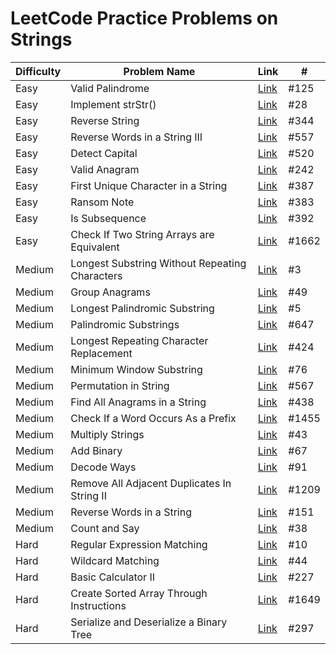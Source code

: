 # LeetCode Practice Problems on Strings
| Difficulty | Problem Name                                   | Link                                                                                 | #     |
| ---------- | ---------------------------------------------- | ------------------------------------------------------------------------------------ | ----- |
| Easy       | Valid Palindrome                               | [Link](https://leetcode.com/problems/valid-palindrome)                               | #125  |
| Easy       | Implement strStr()                             | [Link](https://leetcode.com/problems/implement-strstr)                               | #28   |
| Easy       | Reverse String                                 | [Link](https://leetcode.com/problems/reverse-string)                                 | #344  |
| Easy       | Reverse Words in a String III                  | [Link](https://leetcode.com/problems/reverse-words-in-a-string-iii)                  | #557  |
| Easy       | Detect Capital                                 | [Link](https://leetcode.com/problems/detect-capital)                                 | #520  |
| Easy       | Valid Anagram                                  | [Link](https://leetcode.com/problems/valid-anagram)                                  | #242  |
| Easy       | First Unique Character in a String             | [Link](https://leetcode.com/problems/first-unique-character-in-a-string)             | #387  |
| Easy       | Ransom Note                                    | [Link](https://leetcode.com/problems/ransom-note)                                    | #383  |
| Easy       | Is Subsequence                                 | [Link](https://leetcode.com/problems/is-subsequence)                                 | #392  |
| Easy       | Check If Two String Arrays are Equivalent      | [Link](https://leetcode.com/problems/check-if-two-string-arrays-are-equivalent)      | #1662 |
| Medium     | Longest Substring Without Repeating Characters | [Link](https://leetcode.com/problems/longest-substring-without-repeating-characters) | #3    |
| Medium     | Group Anagrams                                 | [Link](https://leetcode.com/problems/group-anagrams)                                 | #49   |
| Medium     | Longest Palindromic Substring                  | [Link](https://leetcode.com/problems/longest-palindromic-substring)                  | #5    |
| Medium     | Palindromic Substrings                         | [Link](https://leetcode.com/problems/palindromic-substrings)                         | #647  |
| Medium     | Longest Repeating Character Replacement        | [Link](https://leetcode.com/problems/longest-repeating-character-replacement)        | #424  |
| Medium     | Minimum Window Substring                       | [Link](https://leetcode.com/problems/minimum-window-substring)                       | #76   |
| Medium     | Permutation in String                          | [Link](https://leetcode.com/problems/permutation-in-string)                          | #567  |
| Medium     | Find All Anagrams in a String                  | [Link](https://leetcode.com/problems/find-all-anagrams-in-a-string)                  | #438  |
| Medium     | Check If a Word Occurs As a Prefix             | [Link](https://leetcode.com/problems/check-if-a-word-occurs-as-a-prefix-of-any-word) | #1455 |
| Medium     | Multiply Strings                               | [Link](https://leetcode.com/problems/multiply-strings)                               | #43   |
| Medium     | Add Binary                                     | [Link](https://leetcode.com/problems/add-binary)                                     | #67   |
| Medium     | Decode Ways                                    | [Link](https://leetcode.com/problems/decode-ways)                                    | #91   |
| Medium     | Remove All Adjacent Duplicates In String II    | [Link](https://leetcode.com/problems/remove-all-adjacent-duplicates-in-string-ii)    | #1209 |
| Medium     | Reverse Words in a String                      | [Link](https://leetcode.com/problems/reverse-words-in-a-string)                      | #151  |
| Medium     | Count and Say                                  | [Link](https://leetcode.com/problems/count-and-say)                                  | #38   |
| Hard       | Regular Expression Matching                    | [Link](https://leetcode.com/problems/regular-expression-matching)                    | #10   |
| Hard       | Wildcard Matching                              | [Link](https://leetcode.com/problems/wildcard-matching)                              | #44   |
| Hard       | Basic Calculator II                            | [Link](https://leetcode.com/problems/basic-calculator-ii)                            | #227  |
| Hard       | Create Sorted Array Through Instructions       | [Link](https://leetcode.com/problems/create-sorted-array-through-instructions)       | #1649 |
| Hard       | Serialize and Deserialize a Binary Tree        | [Link](https://leetcode.com/problems/serialize-and-deserialize-binary-tree)          | #297  |
